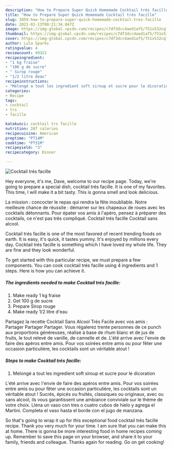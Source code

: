 ```yaml
---
description: "How to Prepare Super Quick Homemade Cocktail trés facille"
title: "How to Prepare Super Quick Homemade Cocktail trés facille"
slug: 3859-how-to-prepare-super-quick-homemade-cocktail-tres-facille
date: 2021-01-13T00:21:34.047Z
image: https://img-global.cpcdn.com/recipes/c7df3dcc4aed1af5/751x532cq70/cocktail-tres-facille-photo-principale-de-la-recette.jpg
thumbnail: https://img-global.cpcdn.com/recipes/c7df3dcc4aed1af5/751x532cq70/cocktail-tres-facille-photo-principale-de-la-recette.jpg
cover: https://img-global.cpcdn.com/recipes/c7df3dcc4aed1af5/751x532cq70/cocktail-tres-facille-photo-principale-de-la-recette.jpg
author: Lula Sparks
ratingvalue: 4
reviewcount: 49321
recipeingredient:
- "1 kg fraise"
- "100 g de sucre"
- " Sirop rouge"
- "1/2 litre deau"
recipeinstructions:
- "Melongé a tout les ingredient soft siroup et sucre pour le dicoration"
categories:
- Recipe
tags:
- cocktail
- trs
- facille

katakunci: cocktail trs facille 
nutrition: 287 calories
recipecuisine: American
preptime: "PT14M"
cooktime: "PT31M"
recipeyield: "3"
recipecategory: Dinner

---
```



![Cocktail trés facille](https://img-global.cpcdn.com/recipes/c7df3dcc4aed1af5/751x532cq70/cocktail-tres-facille-photo-principale-de-la-recette.jpg)

Hey everyone, it's me, Dave, welcome to our recipe page. Today, we're going to prepare a special dish, cocktail trés facille. It is one of my favorites. This time, I will make it a bit tasty. This is gonna smell and look delicious.

La mission : concocter le repas qui rendra la fête inoubliable. Notre meilleure chance de réussite : démarrer sur les chapeaux de roues avec les cocktails détonnants. Pour épater vos amis à l&#39;apéro, pensez à préparer des cocktails, ce n&#39;est pas très compliqué. Cocktail trés facille Cocktail sans alcool.

Cocktail trés facille is one of the most favored of recent trending foods on earth. It is easy, it's quick, it tastes yummy. It's enjoyed by millions every day. Cocktail trés facille is something which I have loved my whole life. They are fine and they look wonderful.


To get started with this particular recipe, we must prepare a few components. You can cook cocktail trés facille using 4 ingredients and 1 steps. Here is how you can achieve it.

<!--inarticleads1-->

##### The ingredients needed to make Cocktail trés facille:

1. Make ready 1 kg fraise
1. Get 100 g de sucre
1. Prepare  Sirop rouge
1. Make ready 1/2 litre d&#39;eau


Partagez la recette Cocktail Sans Alcool Trés Facile avec vos amis : Partager Partager Partager. Vous régalerez trente personnes de ce punch aux proportions généreuses, réalisé à base de rhum blanc et de jus de fruits, le tout relevé de vanille, de cannelle et de. L&#39;été arrive avec l&#39;envie de faire des apéros entre amis. Pour vos soirées entre amis ou pour fêter une occasion particulière, les cocktails sont un véritable atout ! 

<!--inarticleads2-->

##### Steps to make Cocktail trés facille:

1. Melongé a tout les ingredient soft siroup et sucre pour le dicoration


L&#39;été arrive avec l&#39;envie de faire des apéros entre amis. Pour vos soirées entre amis ou pour fêter une occasion particulière, les cocktails sont un véritable atout ! Sucrés, épicés ou fruités, classiques ou originaux, avec ou sans alcool, ils vous garantissent une ambiance conviviale sur le thème de votre choix. Llena un vaso con tres o cuatro cubos de hielo y agrega el Martini. Completa el vaso hasta el borde con el jugo de manzana. 

So that's going to wrap it up for this exceptional food cocktail trés facille recipe. Thank you very much for your time. I am sure that you can make this at home. There is gonna be more interesting food in home recipes coming up. Remember to save this page on your browser, and share it to your family, friends and colleague. Thanks again for reading. Go on get cooking!
